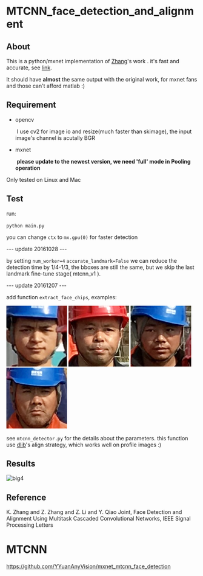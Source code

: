 # MTCNN_face_detection_and_alignment

## About

  This is a python/mxnet implementation of [Zhang](https://kpzhang93.github.io/)'s work **<Joint Face Detection and Alignment using Multi-task Cascaded Convolutional Neural Networks>**. it's fast and accurate,  see [link](https://github.com/kpzhang93/MTCNN_face_detection_alignment). 

  It should have **almost** the same output with the original work,  for mxnet fans and those can't afford matlab :)


## Requirement	  

- opencv 

  ​	I use cv2 for image io and resize(much faster than skimage), the input image's channel is acutally BGR

- mxnet 

  ​	**please update to the newest version, we need 'full' mode in Pooling operation**

Only tested on Linux and Mac

## Test

run:

 ``python main.py`` 

you can change `ctx` to `mx.gpu(0)` for faster detection

--- update 20161028 ---

by setting ``num_worker=4``  ``accurate_landmark=False`` we can reduce the detection time by 1/4-1/3, the bboxes are still the same, but we skip the last landmark fine-tune stage( mtcnn_v1 ). 

--- update 20161207 ---

add function `extract_face_chips`, examples:

![1](https://github.com/PLLLLLLL/mtcnn/blob/master/result/mtcnn_output/chip_0.png)
![2](https://github.com/PLLLLLLL/mtcnn/blob/master/result/mtcnn_output/chip_1.png)
![3](https://github.com/PLLLLLLL/mtcnn/blob/master/result/mtcnn_output/chip_2.png)
![4](https://github.com/PLLLLLLL/mtcnn/blob/master/result/mtcnn_output/chip_3.png)

see `mtcnn_detector.py` for the details about the parameters. this function use [dlib](http://dlib.net/)'s align strategy, which works well on profile images :) 
## Results

![big4](https://github.com/PLLLLLLL/mtcnn/blob/master/result/mtcnn_output/mtcnn_result.png)

## Reference

K. Zhang and Z. Zhang and Z. Li and Y. Qiao Joint,  Face Detection and Alignment Using Multitask Cascaded Convolutional Networks, IEEE Signal Processing Letters
# MTCNN
https://github.com/YYuanAnyVision/mxnet_mtcnn_face_detection
